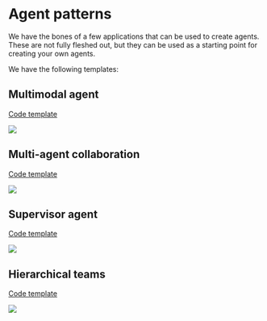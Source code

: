# Agent patterns

We have the bones of a few applications that can be used to create agents. These are not fully fleshed out, but they
can be used as a starting point for creating your own agents.

We have the following templates:

## Multimodal agent

[Code template](https://github.com/DAGWorks-Inc/burr/tree/main/examples/templates/multi_modal_agent.py)

![](./_agent_patterns/multi_modal_agent.png)

## Multi-agent collaboration

[Code template](https://github.com/DAGWorks-Inc/burr/tree/main/examples/templates/multi_agent_collaboration.py)

![](./_agent_patterns/multi_agent_collaboration.png)

## Supervisor agent

[Code template](https://github.com/DAGWorks-Inc/burr/tree/main/examples/templates/agent_supervisor.py)

![](./_agent_patterns/agent_supervisor.png)


## Hierarchical teams

[Code template](https://github.com/DAGWorks-Inc/burr/tree/main/examples/templates/hierarchical_agent_teams.py)

![](./_agent_patterns/hierarchical_agent_teams.png)
